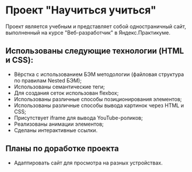 # Проект "Научиться учиться"

Проект является учебным и представляет собой одностраничный сайт, выполненный на курсе "Веб-разработчик" в Яндекс.Практикуме.

## Использованы следующие технологии (HTML и CSS):

- Вёрстка с использованием БЭМ методологии (файловая структура по правилам Nested БЭМ);
- Использованы семантические теги;
- Для создания сеток использован flexbox;
- Использованы различные способы позиционирования элементов;
- Использованы различные способы вывода картинок через HTML и CSS;
- Присутствует iframe для вывода YouTube-роликов;
- Реализованы анимации элементов;
- Сделаны интерактивные ссылки.

## Планы по доработке проекта

- Адаптировать сайт для просмотра на разных устройствах.
